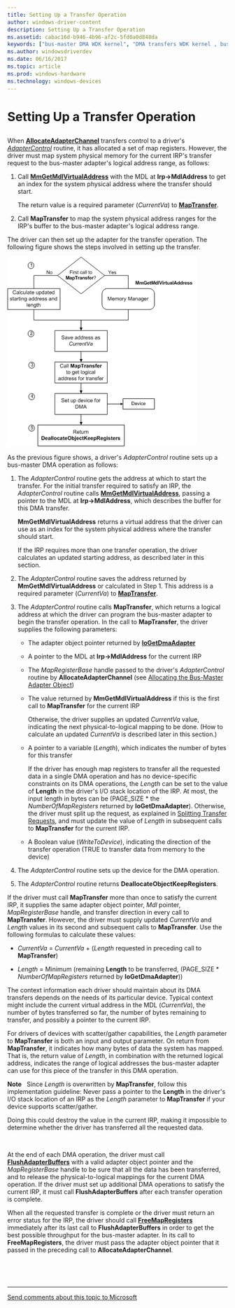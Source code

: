 ```yaml
---
title: Setting Up a Transfer Operation
author: windows-driver-content
description: Setting Up a Transfer Operation
ms.assetid: cabac16d-b946-4b96-af2c-5fd0a0d848da
keywords: ["bus-master DMA WDK kernel", "DMA transfers WDK kernel , bus-master DMA", "adapter objects WDK kernel , bus-master DMA", "logical address ranges WDK DMA", "addresses WDK DMA", "transfer operations WDK DMA"]
ms.author: windowsdriverdev
ms.date: 06/16/2017
ms.topic: article
ms.prod: windows-hardware
ms.technology: windows-devices
---
```


# Setting Up a Transfer Operation


## <a href="" id="ddk-setting-up-a-transfer-operation-kg"></a>


When [**AllocateAdapterChannel**](https://msdn.microsoft.com/library/windows/hardware/ff540573) transfers control to a driver's [*AdapterControl*](https://msdn.microsoft.com/library/windows/hardware/ff540504) routine, it has allocated a set of map registers. However, the driver must map system physical memory for the current IRP's transfer request to the bus-master adapter's logical address range, as follows:

1.  Call [**MmGetMdlVirtualAddress**](https://msdn.microsoft.com/library/windows/hardware/ff554539) with the MDL at **Irp-&gt;MdlAddress** to get an index for the system physical address where the transfer should start.

    The return value is a required parameter (*CurrentVa*) to [**MapTransfer**](https://msdn.microsoft.com/library/windows/hardware/ff554402).

2.  Call **MapTransfer** to map the system physical address ranges for the IRP's buffer to the bus-master adapter's logical address range.

The driver can then set up the adapter for the transfer operation. The following figure shows the steps involved in setting up the transfer.

![diagram illustrating setting up a transfer operation](images/3dmabus.png)

As the previous figure shows, a driver's *AdapterControl* routine sets up a bus-master DMA operation as follows:

1.  The *AdapterControl* routine gets the address at which to start the transfer. For the initial transfer required to satisfy an IRP, the *AdapterControl* routine calls [**MmGetMdlVirtualAddress**](https://msdn.microsoft.com/library/windows/hardware/ff554539), passing a pointer to the MDL at **Irp-&gt;MdlAddress**, which describes the buffer for this DMA transfer.

    **MmGetMdlVirtualAddress** returns a virtual address that the driver can use as an index for the system physical address where the transfer should start.

    If the IRP requires more than one transfer operation, the driver calculates an updated starting address, as described later in this section.

2.  The *AdapterControl* routine saves the address returned by **MmGetMdlVirtualAddress** or calculated in Step 1. This address is a required parameter (*CurrentVa*) to [**MapTransfer**](https://msdn.microsoft.com/library/windows/hardware/ff554402).

3.  The *AdapterControl* routine calls **MapTransfer**, which returns a logical address at which the driver can program the bus-master adapter to begin the transfer operation. In the call to **MapTransfer**, the driver supplies the following parameters:
    -   The adapter object pointer returned by [**IoGetDmaAdapter**](https://msdn.microsoft.com/library/windows/hardware/ff549220)

    -   A pointer to the MDL at **Irp-&gt;MdlAddress** for the current IRP

    -   The *MapRegisterBase* handle passed to the driver's *AdapterControl* routine by **AllocateAdapterChannel** (see [Allocating the Bus-Master Adapter Object](allocating-the-bus-master-adapter-object.md))

    -   The value returned by **MmGetMdlVirtualAddress** if this is the first call to **MapTransfer** for the current IRP

        Otherwise, the driver supplies an updated *CurrentVa* value, indicating the next physical-to-logical mapping to be done. (How to calculate an updated *CurrentVa* is described later in this section.)

    -   A pointer to a variable (*Length*), which indicates the number of bytes for this transfer

        If the driver has enough map registers to transfer all the requested data in a single DMA operation and has no device-specific constraints on its DMA operations, the *Length* can be set to the value of **Length** in the driver's I/O stack location of the IRP. At most, the input length in bytes can be (PAGE\_SIZE \* the *NumberOfMapRegisters* returned by **IoGetDmaAdapter**). Otherwise, the driver must split up the request, as explained in [Splitting Transfer Requests](splitting-dma-transfer-requests.md), and must update the value of *Length* in subsequent calls to **MapTransfer** for the current IRP.

    -   A Boolean value (*WriteToDevice*), indicating the direction of the transfer operation (TRUE to transfer data from memory to the device)

4.  The *AdapterControl* routine sets up the device for the DMA operation.

5.  The *AdapterControl* routine returns **DeallocateObjectKeepRegisters**.

If the driver must call **MapTransfer** more than once to satisfy the current IRP, it supplies the same adapter object pointer, *Mdl* pointer, *MapRegisterBase* handle, and transfer direction in every call to **MapTransfer**. However, the driver must supply updated *CurrentVa* and *Length* values in its second and subsequent calls to **MapTransfer**. Use the following formulas to calculate these values:

-   *CurrentVa* = *CurrentVa* + (*Length* requested in preceding call to **MapTransfer**)

-   *Length* = Minimum (remaining **Length** to be transferred, (PAGE\_SIZE \* *NumberOfMapRegisters* returned by **IoGetDmaAdapter**))

The context information each driver should maintain about its DMA transfers depends on the needs of its particular device. Typical context might include the current virtual address in the MDL (*CurrentVa*), the number of bytes transferred so far, the number of bytes remaining to transfer, and possibly a pointer to the current IRP.

For drivers of devices with scatter/gather capabilities, the *Length* parameter to **MapTransfer** is both an input and output parameter. On return from **MapTransfer**, it indicates how many bytes of data the system has mapped. That is, the return value of *Length*, in combination with the returned logical address, indicates the range of logical addresses the bus-master adapter can use for this piece of the transfer in this DMA operation.

**Note**   Since *Length* is overwritten by **MapTransfer**, follow this implementation guideline:
Never pass a pointer to the **Length** in the driver's I/O stack location of an IRP as the *Length* parameter to **MapTransfer** if your device supports scatter/gather.

Doing this could destroy the value in the current IRP, making it impossible to determine whether the driver has transferred all the requested data.

 

At the end of each DMA operation, the driver must call [**FlushAdapterBuffers**](https://msdn.microsoft.com/library/windows/hardware/ff545917) with a valid adapter object pointer and the *MapRegisterBase* handle to be sure that all the data has been transferred, and to release the physical-to-logical mappings for the current DMA operation. If the driver must set up additional DMA operations to satisfy the current IRP, it must call **FlushAdapterBuffers** after each transfer operation is complete.

When all the requested transfer is complete or the driver must return an error status for the IRP, the driver should call [**FreeMapRegisters**](https://msdn.microsoft.com/library/windows/hardware/ff546513) immediately after its last call to **FlushAdapterBuffers** in order to get the best possible throughput for the bus-master adapter. In its call to **FreeMapRegisters**, the driver must pass the adapter object pointer that it passed in the preceding call to **AllocateAdapterChannel**.

 

 


--------------------
[Send comments about this topic to Microsoft](mailto:wsddocfb@microsoft.com?subject=Documentation%20feedback%20%5Bkernel\kernel%5D:%20Setting%20Up%20a%20Transfer%20Operation%20%20RELEASE:%20%286/14/2017%29&body=%0A%0APRIVACY%20STATEMENT%0A%0AWe%20use%20your%20feedback%20to%20improve%20the%20documentation.%20We%20don't%20use%20your%20email%20address%20for%20any%20other%20purpose,%20and%20we'll%20remove%20your%20email%20address%20from%20our%20system%20after%20the%20issue%20that%20you're%20reporting%20is%20fixed.%20While%20we're%20working%20to%20fix%20this%20issue,%20we%20might%20send%20you%20an%20email%20message%20to%20ask%20for%20more%20info.%20Later,%20we%20might%20also%20send%20you%20an%20email%20message%20to%20let%20you%20know%20that%20we've%20addressed%20your%20feedback.%0A%0AFor%20more%20info%20about%20Microsoft's%20privacy%20policy,%20see%20http://privacy.microsoft.com/default.aspx. "Send comments about this topic to Microsoft")


